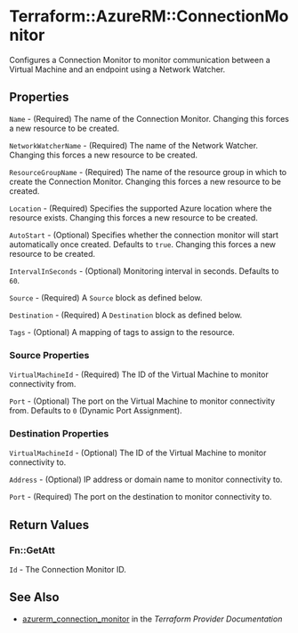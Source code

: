 # Terraform::AzureRM::ConnectionMonitor

Configures a Connection Monitor to monitor communication between a Virtual Machine and an endpoint using a Network Watcher.

## Properties

`Name` - (Required) The name of the Connection Monitor. Changing this forces a new resource to be created.

`NetworkWatcherName` - (Required) The name of the Network Watcher. Changing this forces a new resource to be created.

`ResourceGroupName` - (Required) The name of the resource group in which to create the Connection Monitor. Changing this forces a new resource to be created.

`Location` - (Required) Specifies the supported Azure location where the resource exists. Changing this forces a new resource to be created.

`AutoStart` - (Optional) Specifies whether the connection monitor will start automatically once created. Defaults to `true`. Changing this forces a new resource to be created.

`IntervalInSeconds` - (Optional) Monitoring interval in seconds. Defaults to `60`.

`Source` - (Required) A `Source` block as defined below.

`Destination` - (Required) A `Destination` block as defined below.

`Tags` - (Optional) A mapping of tags to assign to the resource.

### Source Properties

`VirtualMachineId` - (Required) The ID of the Virtual Machine to monitor connectivity from.

`Port` - (Optional) The port on the Virtual Machine to monitor connectivity from. Defaults to `0` (Dynamic Port Assignment).

### Destination Properties

`VirtualMachineId` - (Optional) The ID of the Virtual Machine to monitor connectivity to.

`Address` - (Optional) IP address or domain name to monitor connectivity to.

`Port` - (Required) The port on the destination to monitor connectivity to.


## Return Values

### Fn::GetAtt

`Id` - The Connection Monitor ID.

## See Also

* [azurerm_connection_monitor](https://www.terraform.io/docs/providers/azurerm/r/connection_monitor.html) in the _Terraform Provider Documentation_